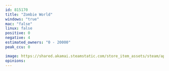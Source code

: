 ```yaml
---
id: 815170
title: "Zombie World"
windows: "true"
mac: "false"
linux: false
positive: 0
negative: 4
estimated_owners: "0 - 20000"
peak_ccu: 0

image: https://shared.akamai.steamstatic.com/store_item_assets/steam/apps/815170/header.jpg?t=1613115585
opinions:
---
```

